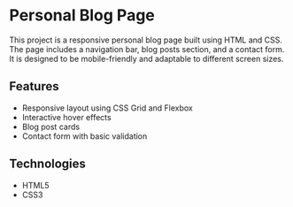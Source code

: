 # Personal Blog Page

This project is a responsive personal blog page built using HTML and CSS. The page includes a navigation bar, blog posts section, and a contact form. It is designed to be mobile-friendly and adaptable to different screen sizes.

## Features
- Responsive layout using CSS Grid and Flexbox
- Interactive hover effects
- Blog post cards
- Contact form with basic validation

## Technologies
- HTML5
- CSS3
